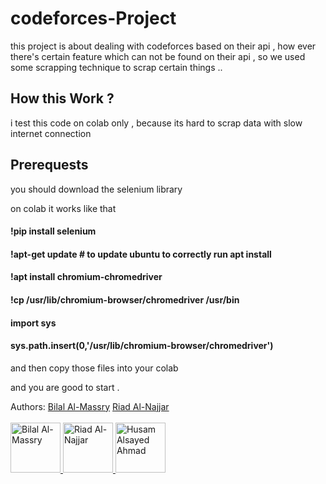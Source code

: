 # codeforces-Project


this project is about dealing with codeforces based on their api , how ever there's certain feature which can not be found on their api , so we used some scrapping technique to scrap certain things .. 




## How this Work ? 


i test this code on colab only , because its hard to scrap data with slow internet connection 

## Prerequests 

you should download the selenium library 

on colab it works like that 


#### !pip install selenium
#### !apt-get update # to update ubuntu to correctly run apt install
#### !apt install chromium-chromedriver
#### !cp /usr/lib/chromium-browser/chromedriver /usr/bin

#### import sys
#### sys.path.insert(0,'/usr/lib/chromium-browser/chromedriver')

and then copy those files into your colab 

and you are good to start . 



<p align="left"> 
Authors: <a href="https://github.com/bilalalmassry">Bilal Al-Massry</a> <a href="https://github.com/riadAlnajjar">Riad Al-Najjar</a>
  
</br>
</br>
  <a href="https://github.com/bilalalmassry" target="_blank"> 
    <img src="https://github.com/bilalalmassry.png" alt="Bilal Al-Massry" title="Bilal Al-Massry" width="80" height="80"/> 
 </a>
   <a href="https://github.com/riadAlnajjar" target="_blank"> 
    <img src="https://github.com/riadAlnajjar.png" alt="Riad Al-Najjar" title="Riad Al-Najjar" width="80" height="80"/> 
 </a>
 
 </a>
   <a href="https://github.com/HusamAlsayed" target="_blank"> 
    <img src="https://github.com/HusamAlsayed.png" alt="Husam Alsayed Ahmad" title="Husam Alsayed Ahmad" width="80" height="80"/> 
 </a>

